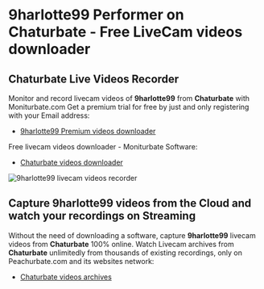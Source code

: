 # 9harlotte99 Performer on Chaturbate - Free LiveCam videos downloader

## Chaturbate Live Videos Recorder

Monitor and record livecam videos of **9harlotte99** from **Chaturbate** with Moniturbate.com
Get a premium trial for free by just and only registering with your Email address:
* [9harlotte99 Premium videos downloader](https://moniturbate.com/request-demo-licence-key.html)

Free livecam videos downloader - Moniturbate Software:
* [Chaturbate videos downloader](https://moniturbate.com/moniturbate-download-software.html)

![9harlotte99 livecam videos recorder](https://peachurnet.com/templates/moniturbate-software.png)


## Capture 9harlotte99 videos from the Cloud and watch your recordings on Streaming

Without the need of downloading a software, capture **9harlotte99** livecam videos from **Chaturbate** 100% online.
Watch Livecam archives from **Chaturbate** unlimitedly from thousands of existing recordings, only on Peachurbate.com and its websites network:
* [Chaturbate videos archives](https://peachurnet.com/)